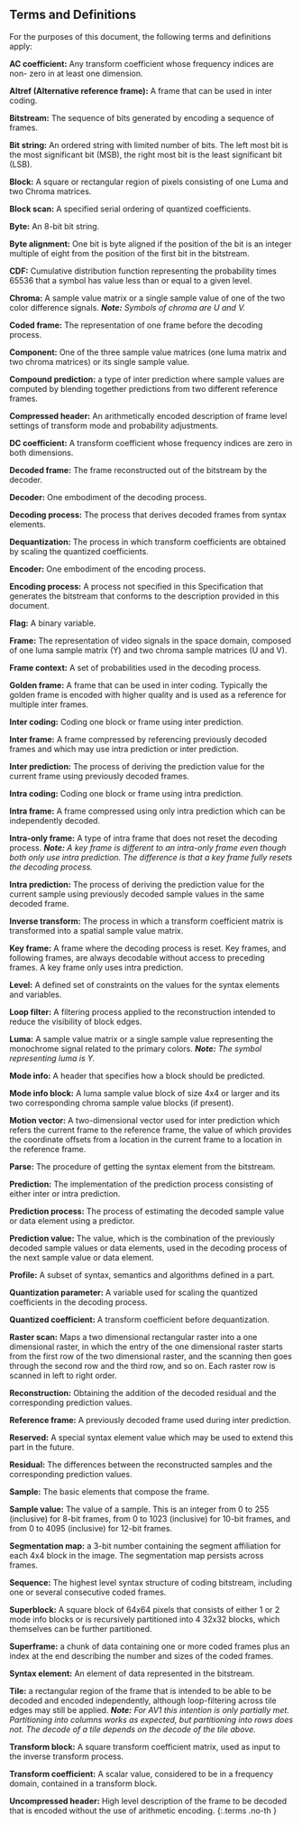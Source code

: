 
## Terms and Definitions

For the purposes of this document, the following terms and definitions apply:

**AC coefficient:** Any transform coefficient whose frequency indices are non- zero in at least one dimension.

**Altref (Alternative reference frame):** A frame that can be used in inter coding.

**Bitstream:** The sequence of bits generated by encoding a sequence of frames.

**Bit string:** An ordered string with limited number of bits. The left most bit is the most significant bit (MSB), the right most bit is the least significant bit (LSB).

**Block:** A square or rectangular region of pixels consisting of one Luma and two Chroma matrices.

**Block scan:** A specified serial ordering of quantized coefficients.

**Byte:** An 8-bit bit string.

**Byte alignment:** One bit is byte aligned if the position of the bit is an integer multiple of eight from the position of the first bit in the bitstream.

**CDF:** Cumulative distribution function representing the probability times 65536 that a symbol has value less than or equal to a given level.

**Chroma:** A sample value matrix or a single sample value of one of the two color difference signals. _**Note:** Symbols of chroma are U and V._

**Coded frame:** The representation of one frame before the decoding process.

**Component:** One of the three sample value matrices (one luma matrix and two chroma matrices) or its single sample value.

**Compound prediction:** a type of inter prediction where sample values are computed by blending together predictions from two different reference frames.

**Compressed header:** An arithmetically encoded description of frame level settings of transform mode and probability adjustments.

**DC coefficient:** A transform coefficient whose frequency indices are zero in both dimensions.

**Decoded frame:** The frame reconstructed out of the bitstream by the decoder.

**Decoder:** One embodiment of the decoding process.

**Decoding process:** The process that derives decoded frames from syntax elements.

**Dequantization:** The process in which transform coefficients are obtained by scaling the quantized coefficients.

**Encoder:** One embodiment of the encoding process.

**Encoding process:** A process not specified in this Specification that generates the bitstream that conforms to the description provided in this document.

**Flag:** A binary variable.

**Frame:** The representation of video signals in the space domain, composed of one luma sample matrix (Y) and two chroma sample matrices (U and V).

**Frame context:** A set of probabilities used in the decoding process.

**Golden frame:** A frame that can be used in inter coding. Typically the golden frame is encoded with higher quality and is used as a reference for multiple inter frames.

**Inter coding:** Coding one block or frame using inter prediction.

**Inter frame:** A frame compressed by referencing previously decoded frames and which may use intra prediction or inter prediction.

**Inter prediction:** The process of deriving the prediction value for the current frame using previously decoded frames.

**Intra coding:** Coding one block or frame using intra prediction.

**Intra frame:** A frame compressed using only intra prediction which can be independently decoded.

**Intra-only frame:** A type of intra frame that does not reset the decoding process. _**Note:** A key frame is different to an intra-only frame even though both only use intra prediction. The difference is that a key frame fully resets the decoding process._

**Intra prediction:** The process of deriving the prediction value for the current sample using previously decoded sample values in the same decoded frame.

**Inverse transform:** The process in which a transform coefficient matrix is transformed into a spatial sample value matrix.

**Key frame:** A frame where the decoding process is reset. Key frames, and following frames, are always decodable without access to preceding frames. A key frame only uses intra prediction.

**Level:** A defined set of constraints on the values for the syntax elements and variables.

**Loop filter:** A filtering process applied to the reconstruction intended to reduce the visibility of block edges.

**Luma:** A sample value matrix or a single sample value representing the monochrome signal related to the primary colors. _**Note:** The symbol representing luma is Y._

**Mode info:** A header that specifies how a block should be predicted.

**Mode info block:** A luma sample value block of size 4x4 or larger and its two corresponding chroma sample value blocks (if present).

**Motion vector:** A two-dimensional vector used for inter prediction which refers the current frame to the reference frame, the value of which provides the coordinate offsets from a location in the current frame to a location in the reference frame.

**Parse:** The procedure of getting the syntax element from the bitstream.

**Prediction:** The implementation of the prediction process consisting of either inter or intra prediction.

**Prediction process:** The process of estimating the decoded sample value or data element using a predictor.

**Prediction value:** The value, which is the combination of the previously decoded sample values or data elements, used in the decoding process of the next sample value or data element.

**Profile:** A subset of syntax, semantics and algorithms defined in a part.

**Quantization parameter:** A variable used for scaling the quantized coefficients in the decoding process.

**Quantized coefficient:** A transform coefficient before dequantization.

**Raster scan:** Maps a two dimensional rectangular raster into a one dimensional raster, in which the entry of the one dimensional raster starts from the first row of the two dimensional raster, and the scanning then goes through the second row and the third row, and so on. Each raster row is scanned in left to right order.

**Reconstruction:** Obtaining the addition of the decoded residual and the corresponding prediction values.

**Reference frame:** A previously decoded frame used during inter prediction.

**Reserved:** A special syntax element value which may be used to extend this part in the future.

**Residual:** The differences between the reconstructed samples and the corresponding prediction values.

**Sample:** The basic elements that compose the frame.

**Sample value:** The value of a sample. This is an integer from 0 to 255 (inclusive) for 8-bit frames, from 0 to 1023 (inclusive) for 10-bit frames, and from 0 to 4095 (inclusive) for 12-bit frames.

**Segmentation map:** a 3-bit number containing the segment affiliation for each 4x4 block in the image. The segmentation map persists across frames.

**Sequence:** The highest level syntax structure of coding bitstream, including one or several consecutive coded frames.

**Superblock:** A square block of 64x64 pixels that consists of either 1 or 2 mode info blocks or is recursively partitioned into 4 32x32 blocks, which themselves can be further partitioned.

**Superframe:** a chunk of data containing one or more coded frames plus an index at the end describing the number and sizes of the coded frames.

**Syntax element:** An element of data represented in the bitstream.

**Tile:** a rectangular region of the frame that is intended to be able to be decoded and encoded independently, although loop-filtering across tile edges may still be applied. _**Note:** For AV1 this intention is only partially met. Partitioning into columns works as expected, but partitioning into rows does not. The decode of a tile depends on the decode of the tile above._

**Transform block:** A square transform coefficient matrix, used as input to the inverse transform process.

**Transform coefficient:** A scalar value, considered to be in a frequency domain, contained in a transform block.

**Uncompressed header:** High level description of the frame to be decoded that is encoded without the use of arithmetic encoding.
{:.terms .no-th }
